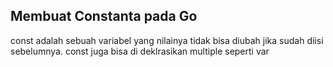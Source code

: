 ## Membuat Constanta pada Go

const adalah sebuah variabel yang nilainya tidak bisa diubah jika sudah diisi sebelumnya.
const juga bisa di deklrasikan multiple seperti var